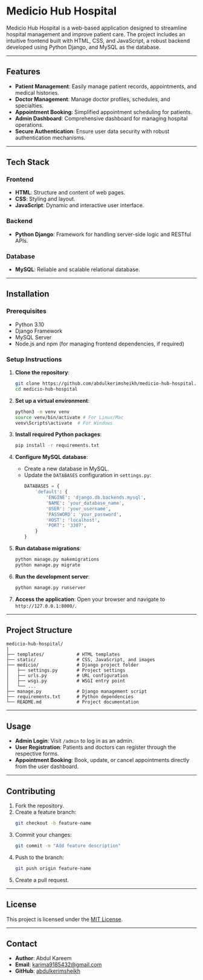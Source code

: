 # Medicio Hub Hospital

Medicio Hub Hospital is a web-based application designed to streamline hospital management and improve patient care. The project includes an intuitive frontend built with HTML, CSS, and JavaScript, a robust backend developed using Python Django, and MySQL as the database.

---

## Features

- **Patient Management**: Easily manage patient records, appointments, and medical histories.
- **Doctor Management**: Manage doctor profiles, schedules, and specialties.
- **Appointment Booking**: Simplified appointment scheduling for patients.
- **Admin Dashboard**: Comprehensive dashboard for managing hospital operations.
- **Secure Authentication**: Ensure user data security with robust authentication mechanisms.

---

## Tech Stack

### Frontend
- **HTML**: Structure and content of web pages.
- **CSS**: Styling and layout.
- **JavaScript**: Dynamic and interactive user interface.

### Backend
- **Python Django**: Framework for handling server-side logic and RESTful APIs.

### Database
- **MySQL**: Reliable and scalable relational database.

---

## Installation

### Prerequisites
- Python 3.10
- Django Framework
- MySQL Server
- Node.js and npm (for managing frontend dependencies, if required)

### Setup Instructions

1. **Clone the repository**:
   ```bash
   git clone https://github.com/abdulkerimsheikh/medicio-hub-hospital.git
   cd medicio-hub-hospital
   ```

2. **Set up a virtual environment**:
   ```bash
   python3 -m venv venv
   source venv/bin/activate # For Linux/Mac
   venv\Scripts\activate  # For Windows
   ```

3. **Install required Python packages**:
   ```bash
   pip install -r requirements.txt
   ```

4. **Configure MySQL database**:
   - Create a new database in MySQL.
   - Update the `DATABASES` configuration in `settings.py`:
     ```python
     DATABASES = {
         'default': {
             'ENGINE': 'django.db.backends.mysql',
             'NAME': 'your_database_name',
             'USER': 'your_username',
             'PASSWORD': 'your_password',
             'HOST': 'localhost',
             'PORT': '3307',
         }
     }
     ```

5. **Run database migrations**:
   ```bash
   python manage.py makemigrations
   python manage.py migrate
   ```

6. **Run the development server**:
   ```bash
   python manage.py runserver
   ```

7. **Access the application**:
   Open your browser and navigate to `http://127.0.0.1:8000/`.

---

## Project Structure

```
medicio-hub-hospital/
|
├── templates/            # HTML templates
├── static/               # CSS, JavaScript, and images
├── medicio/              # Django project folder
│   ├── settings.py       # Project settings
│   ├── urls.py           # URL configuration
│   ├── wsgi.py           # WSGI entry point
│   └── ...
├── manage.py             # Django management script
├── requirements.txt      # Python dependencies
└── README.md             # Project documentation
```

---

## Usage

- **Admin Login**:
  Visit `/admin` to log in as an admin.
- **User Registration**:
  Patients and doctors can register through the respective forms.
- **Appointment Booking**:
  Book, update, or cancel appointments directly from the user dashboard.

---

## Contributing

1. Fork the repository.
2. Create a feature branch:
   ```bash
   git checkout -b feature-name
   ```
3. Commit your changes:
   ```bash
   git commit -m "Add feature description"
   ```
4. Push to the branch:
   ```bash
   git push origin feature-name
   ```
5. Create a pull request.

---

## License

This project is licensed under the [MIT License](LICENSE).

---

## Contact

- **Author**: Abdul Kareem
- **Email**: karima9185432@gmail.com 
- **GitHub**: [abdulkerimsheikh](https://github.com/abdulkerimsheikh)
